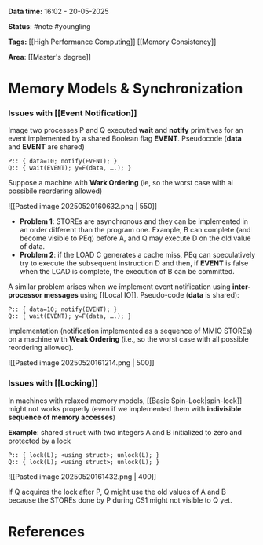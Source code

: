 **Data time:** 16:02 - 20-05-2025

**Status**: #note #youngling 

**Tags:** [[High Performance Computing]] [[Memory Consistency]]

**Area**: [[Master's degree]]
# Memory Models & Synchronization

### Issues with [[Event Notification]]
Image two processes P and Q executed **wait** and **notify** primitives for an event implemented by a shared Boolean flag **EVENT**. Pseudocode (**data** and **EVENT** are shared)
```
P:: { data=10; notify(EVENT); }
Q:: { wait(EVENT); y=F(data, ….); }
```
Suppose a machine with **Wark Ordering** (ie, so the worst case with al possibile reordering allowed)

![[Pasted image 20250520160632.png | 550]]

- **Problem 1**: STOREs are asynchronous and they can be implemented in an order different than the program one. Example, B can complete (and become visible to PEq) before A, and Q may execute D on the old value of data.
- **Problem 2**: if the LOAD C generates a cache miss, PEq can speculatively try to execute the subsequent instruction D and then, if **EVENT** is false when the LOAD is complete, the execution of B can be committed.

A similar problem arises when we implement event notification using **inter-processor messages** using [[Local IO]]. Pseudo-code (**data** is shared):
```
P:: { data=10; notify(EVENT); }
Q:: { wait(EVENT); y=F(data, ….); }
```
Implementation (notification implemented as a sequence of MMIO STOREs) on a machine with **Weak Ordering** (i.e., so the worst case with all possible reordering allowed).

![[Pasted image 20250520161214.png | 500]]

### Issues with [[Locking]]
In machines with relaxed memory models, [[Basic Spin-Lock|spin-lock]] might not works properly (even if we implemented them with **indivisible sequence of memory accesses**)

**Example**: shared `struct` with two integers A and B initialized to zero and protected by a lock
```
P:: { lock(L); <using struct>; unlock(L); }
Q:: { lock(L); <using struct>; unlock(L); }
```

![[Pasted image 20250520161432.png | 400]]

If Q acquires the lock after P, Q might use the old values of A and B because the STOREs done by P during CS1 might not visible to Q yet.
# References